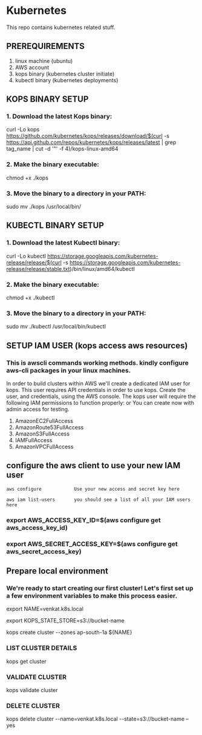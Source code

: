 # Kubernetes
This repo contains kubernetes related stuff. 

## PREREQUIREMENTS
1. linux machine (ubuntu)
2. AWS account
3. kops binary (kubernetes cluster initiate)
4. kubectl binary (kubernetes deployments)


## KOPS BINARY SETUP
### 1. Download the latest Kops binary:
   curl -Lo kops https://github.com/kubernetes/kops/releases/download/$(curl -s https://api.github.com/repos/kubernetes/kops/releases/latest | grep tag_name | cut -d '"' -f 4)/kops-linux-amd64
   
### 2. Make the binary executable:
   chmod +x ./kops

### 3. Move the binary to a directory in your PATH:
   sudo mv ./kops /usr/local/bin/

## KUBECTL BINARY SETUP
### 1. Download the latest Kubectl binary:
   curl -Lo kubectl https://storage.googleapis.com/kubernetes-release/release/$(curl -s https://storage.googleapis.com/kubernetes-release/release/stable.txt)/bin/linux/amd64/kubectl

### 2. Make the binary executable:
   chmod +x ./kubectl

### 3. Move the binary to a directory in your PATH:
   sudo mv ./kubectl /usr/local/bin/kubectl

## SETUP IAM USER (kops access aws resources)
### This is awscli commands working methods. kindly configure aws-cli packages in your linux machines.

In order to build clusters within AWS we'll create a dedicated IAM user for kops. This user requires API credentials in order to use kops. Create the user, and credentials, using the AWS console.
The kops user will require the following IAM permissions to function properly: or You can create now with admin access for testing.
  
   1. AmazonEC2FullAccess
   2. AmazonRoute53FullAccess
   3. AmazonS3FullAccess
   4. IAMFullAccess
   5. AmazonVPCFullAccess
   

## configure the aws client to use your new IAM user
    
    aws configure            Use your new access and secret key here
    
    aws iam list-users       you should see a list of all your IAM users here



   ### export AWS_ACCESS_KEY_ID=$(aws configure get aws_access_key_id)
   ### export AWS_SECRET_ACCESS_KEY=$(aws configure get aws_secret_access_key)


## Prepare local environment

### We're ready to start creating our first cluster! Let's first set up a few environment variables to make this process easier.
 
 export NAME=venkat.k8s.local
 
 export KOPS_STATE_STORE=s3://bucket-name
 
 kops create cluster --zones ap-south-1a ${NAME}
 
### LIST CLUSTER DETAILS
   kops get cluster
    
### VALIDATE CLUSTER
  kops validate cluster

 ### DELETE CLUSTER 
 kops delete cluster --name=venkat.k8s.local --state=s3://bucket-name –yes
